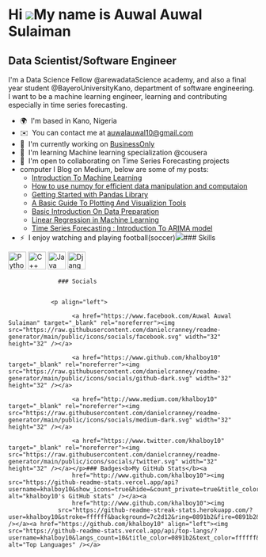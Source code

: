 Hi ![](https://user-images.githubusercontent.com/18350557/176309783-0785949b-9127-417c-8b55-ab5a4333674e.gif)My name is Auwal Auwal Sulaiman
============================================================================================================================================

Data Scientist/Software Engineer
--------------------------------

I'm a Data Science Fellow @arewadataScience academy, and also a final year student @BayeroUniversityKano, department of software engineering. I want to be a machine learning engineer, learning and contributing especially in time series forecasting.

*   🌍  I'm based in Kano, Nigeria
*   ✉️  You can contact me at [auwalauwal10@gmail.com](mailto:auwalauwal10@gmail.com)
*   🚀  I'm currently working on [BusinessOnly](http://BusinessOnly)
*   🧠  I'm learning Machine learning specialization @cousera
*   🤝  I'm open to collaborating on Time Series Forecasting projects
*   computer I Blog on Medium, below are some of my posts:
     * [Introduction To Machine Learning](https://medium.com/@Khalboy10/introduction-of-machine-learning-a-beginners-guide-b13392b31149)
     * [How to use numpy for efficient data manipulation and computaion](https://medium.com/@Khalboy10/how-to-use-numpy-for-efficient-data-manipulation-and-computaion-a0733d2f9da2)
     * [Getting Started with Pandas Library](https://medium.com/@Khalboy10/getting-started-with-pandas-library-35e348ba2645)
     * [A Basic Guide To Plotting And Visualizion Tools](https://medium.com/@Khalboy10/a-basic-guide-to-plotting-and-visualizion-tools-624bae6556f5)
     * [Basic Introduction On Data Preparation](https://medium.com/@Khalboy10/basic-introduction-on-data-preparation-b8c04aa08bcf)
     * [Linear Regression in Machine Learning](https://medium.com/@Khalboy10/linear-regression-in-machine-learning-61255ed130f7)
     * [Time Series Forecasting : Introduction To ARIMA model](https://medium.com/@Khalboy10/time-series-forecasting-introduction-to-arima-model-a01b840023b9)
*   ⚡  I enjoy watching and playing football(soccer)<a href="https://www.twitter.com/khalboy10" target="_blank" rel="noreferrer"><img
                  src="https://img.shields.io/twitter/follow/khalboy10?logo=twitter&style=for-the-badge&color=0891b2&labelColor=7c2d12"
                /></a>### Skills 
<p align="left">
<a href="https://www.python.org/" target="_blank" rel="noreferrer"><img src="https://raw.githubusercontent.com/danielcranney/readme-generator/main/public/icons/skills/python-colored.svg" width="36" height="36" alt="Python" /></a>
<a href="https://docs.microsoft.com/en-us/cpp/?view=msvc-170" target="_blank" rel="noreferrer"><img src="https://raw.githubusercontent.com/danielcranney/readme-generator/main/public/icons/skills/cplusplus-colored.svg" width="36" height="36" alt="C++" /></a>
<a href="https://www.oracle.com/java/" target="_blank" rel="noreferrer"><img src="https://raw.githubusercontent.com/danielcranney/readme-generator/main/public/icons/skills/java-colored.svg" width="36" height="36" alt="Java" /></a>
<a href="https://www.djangoproject.com/" target="_blank" rel="noreferrer"><img src="https://raw.githubusercontent.com/danielcranney/readme-generator/main/public/icons/skills/django-colored-dark.svg" width="36" height="36" alt="Django" /></a>
</p>
                    
                  ### Socials
                  
                  
                <p align="left">
                          
                      <a href="https://www.facebook.com/Auwal Auwal Sulaiman" target="_blank" rel="noreferrer"><img src="https://raw.githubusercontent.com/danielcranney/readme-generator/main/public/icons/socials/facebook.svg" width="32" height="32" /></a>
                          
                      <a href="https://www.github.com/khalboy10" target="_blank" rel="noreferrer"><img src="https://raw.githubusercontent.com/danielcranney/readme-generator/main/public/icons/socials/github-dark.svg" width="32" height="32" /></a>
                          
                      <a href="http://www.medium.com/khalboy10" target="_blank" rel="noreferrer"><img src="https://raw.githubusercontent.com/danielcranney/readme-generator/main/public/icons/socials/medium-dark.svg" width="32" height="32" /></a>
                          
                      <a href="https://www.twitter.com/khalboy10" target="_blank" rel="noreferrer"><img src="https://raw.githubusercontent.com/danielcranney/readme-generator/main/public/icons/socials/twitter.svg" width="32" height="32" /></a></p>### Badges<b>My GitHub Stats</b><a
                      href="http://www.github.com/khalboy10"><img src="https://github-readme-stats.vercel.app/api?username=khalboy10&show_icons=true&hide=&count_private=true&title_color=0891b2&text_color=ffffff&icon_color=0891b2&bg_color=7c2d12&hide_border=true&show_icons=true" alt="khalboy10's GitHub stats" /></a><a
                      href="http://www.github.com/khalboy10"><img
                  src="https://github-readme-streak-stats.herokuapp.com/?user=khalboy10&stroke=ffffff&background=7c2d12&ring=0891b2&fire=0891b2&currStreakNum=ffffff&currStreakLabel=0891b2&sideNums=ffffff&sideLabels=ffffff&dates=ffffff&hide_border=true" /></a><a href="https://github.com/khalboy10" align="left"><img src="https://github-readme-stats.vercel.app/api/top-langs/?username=khalboy10&langs_count=10&title_color=0891b2&text_color=ffffff&icon_color=0891b2&bg_color=7c2d12&hide_border=true&locale=en&custom_title=Top%20%Languages" alt="Top Languages" /></a>
